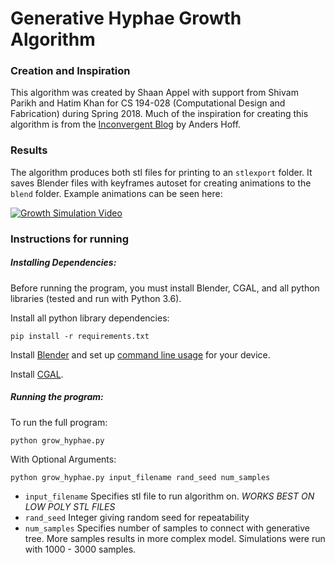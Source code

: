 # Generative Hyphae Growth Algorithm

### Creation and Inspiration

This algorithm was created by Shaan Appel with support from Shivam Parikh and Hatim Khan for CS 194-028 (Computational Design and Fabrication) during Spring 2018. Much of the inspiration for creating this algorithm is from the [Inconvergent Blog](http://inconvergent.net/generative/) by Anders Hoff.


### Results

The algorithm produces both stl files for printing to an `stlexport` folder. It saves Blender files with keyframes autoset for creating animations to the `blend` folder. Example animations can be seen here: 

[![Growth Simulation Video](https://img.youtube.com/vi/lye-AdrAYNw/0.jpg)](https://www.youtube.com/watch?v=lye-AdrAYNw)


### Instructions for running

##### Installing Dependencies:

Before running the program, you must install Blender, CGAL, and all python libraries (tested and run with Python 3.6).

Install all python library dependencies:

```
pip install -r requirements.txt
```

Install [Blender](https://www.blender.org/download/) and set up [command line usage](https://docs.blender.org/manual/en/dev/render/workflows/command_line.html) for your device.

Install [CGAL](https://www.cgal.org/download.html).


##### Running the program:

To run the full program:

```
python grow_hyphae.py
```

With Optional Arguments:

```
python grow_hyphae.py input_filename rand_seed num_samples
```

- `input_filename` Specifies stl file to run algorithm on. *WORKS BEST ON LOW POLY STL FILES*
- `rand_seed` Integer giving random seed for repeatability
- `num_samples` Specifies number of samples to connect with generative tree. More samples results in more complex model. Simulations were run with 1000 - 3000 samples.












